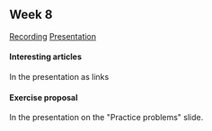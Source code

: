 ## Week 8

[Recording](https://drive.google.com/file/d/1u-ikiIOzdfb1VFPwe9voFv5nTD8vG2LO/view?usp=sharing)
[Presentation](https://docs.google.com/presentation/d/1FW_UAh6EG7V_yduKSuRVGFDRiWRq46uitdENbtMeuwo/edit?usp=sharing)
#### Interesting articles
In the presentation as links

#### Exercise proposal
In the presentation on the "Practice problems" slide.